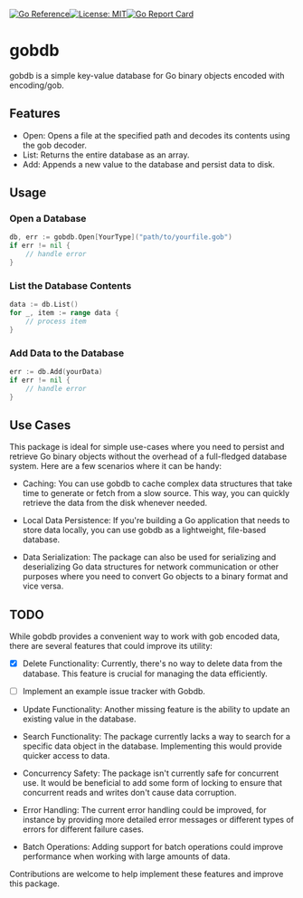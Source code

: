 [![Go Reference](https://pkg.go.dev/badge/github.com/waltervargas/gobdb.svg)](https://pkg.go.dev/github.com/waltervargas/gobdb)[![License: MIT](https://img.shields.io/badge/License-MIT-green.svg)](https://opensource.org/licenses/MIT)[![Go Report Card](https://goreportcard.com/badge/github.com/waltervargas/gobdb)](https://goreportcard.com/report/github.com/waltervargas/gobdb)

# gobdb

gobdb is a simple key-value database for Go binary objects encoded with
encoding/gob.

## Features

- Open: Opens a file at the specified path and decodes its contents using the
  gob decoder.
- List: Returns the entire database as an array.
- Add: Appends a new value to the database and persist data to disk.

## Usage
### Open a Database


```go
db, err := gobdb.Open[YourType]("path/to/yourfile.gob")
if err != nil {
    // handle error
}
```

### List the Database Contents

```go
data := db.List()
for _, item := range data {
    // process item
}
```

### Add Data to the Database

```go
err := db.Add(yourData)
if err != nil {
    // handle error
}
```

## Use Cases

This package is ideal for simple use-cases where you need to persist and
retrieve Go binary objects without the overhead of a full-fledged database
system. Here are a few scenarios where it can be handy:

- Caching: You can use gobdb to cache complex data structures that take time to
  generate or fetch from a slow source. This way, you can quickly retrieve the
  data from the disk whenever needed.

- Local Data Persistence: If you're building a Go application that needs to
  store data locally, you can use gobdb as a lightweight, file-based database.

- Data Serialization: The package can also be used for serializing and
  deserializing Go data structures for network communication or other purposes
  where you need to convert Go objects to a binary format and vice versa.

## TODO

While gobdb provides a convenient way to work with gob encoded data, there are
several features that could improve its utility:

- [X] Delete Functionality: Currently, there's no way to delete data from the
  database. This feature is crucial for managing the data efficiently.

- [ ] Implement an example issue tracker with Gobdb.

- Update Functionality: Another missing feature is the ability to update an
  existing value in the database.

- Search Functionality: The package currently lacks a way to search for a
  specific data object in the database. Implementing this would provide quicker
  access to data.

- Concurrency Safety: The package isn't currently safe for concurrent use. It
  would be beneficial to add some form of locking to ensure that concurrent
  reads and writes don't cause data corruption.

- Error Handling: The current error handling could be improved, for instance by
  providing more detailed error messages or different types of errors for
  different failure cases.

- Batch Operations: Adding support for batch operations could improve
  performance when working with large amounts of data.

Contributions are welcome to help implement these features and improve this
package.
